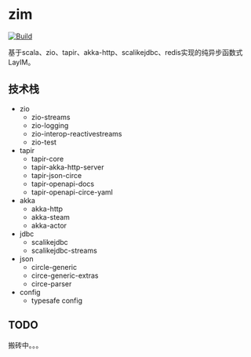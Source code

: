 # zim
[![Build](https://github.com/bitlap/zim/actions/workflows/ScalaCI.yml/badge.svg?branch=master)](https://github.com/bitlap/zim/actions/workflows/ScalaCI.yml)

基于scala、zio、tapir、akka-http、scalikejdbc、redis实现的纯异步函数式LayIM。

## 技术栈

- zio
  - zio-streams
  - zio-logging
  - zio-interop-reactivestreams
  - zio-test
- tapir
  - tapir-core
  - tapir-akka-http-server
  - tapir-json-circe
  - tapir-openapi-docs
  - tapir-openapi-circe-yaml
- akka
  - akka-http
  - akka-steam
  - akka-actor
- jdbc
  - scalikejdbc 
  - scalikejdbc-streams
- json 
  - circle-generic
  - circe-generic-extras
  - circe-parser
- config
  - typesafe config 

## TODO

搬砖中。。。
